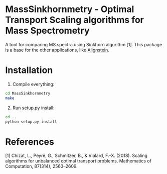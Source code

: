 MassSinkhornmetry - Optimal Transport Scaling algorithms for Mass Spectrometry
==============================================================================

A tool for comparing MS spectra using Sinkhorn algorithm [1]. This package is a base for the other applications, like [Alignstein](https://github.com/grzsko/Alignstein).

# Installation
1. Compile everything:
```bash
cd MassSinkhornmetry
make
```
2. Run setup.py install:
```bash
cd ..
python setup.py install
```

# References
[1] Chizat, L., Peyré, G., Schmitzer, B., & Vialard, F.-X. (2018). Scaling algorithms for unbalanced optimal transport problems. Mathematics of Computation, 87(314), 2563–2609.
